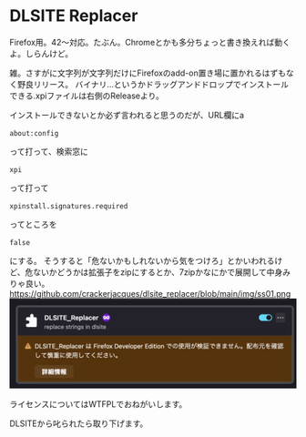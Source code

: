 # DLSITE Replacer

Firefox用。42〜対応。たぶん。Chromeとかも多分ちょっと書き換えれば動くよ。しらんけど。

雑。さすがに文字列が文字列だけにFirefoxのadd-on置き場に置かれるはずもなく野良リリース。
バイナリ…というかドラッグアンドドロップでインストールできる.xpiファイルは右側のReleaseより。

インストールできないとか必ず言われると思うのだが、URL欄にa
```
about:config
```
って打って、検索窓に
```
xpi
```
って打って
```
xpinstall.signatures.required
```
ってところを
```
false
```
にする。
そうすると「危ないかもしれないから気をつけろ」とかいわれるけど、危ないかどうかは拡張子をzipにするとか、7zipかなにかで展開して中身みりゃ良い。
https://github.com/crackerjacques/dlsite_replacer/blob/main/img/ss01.png
![IMG](https://github.com/crackerjacques/dlsite_replacer/blob/main/img/ss01.png?raw=true)

ライセンスについてはWTFPLでおねがいします。

DLSITEから叱られたら取り下げます。
